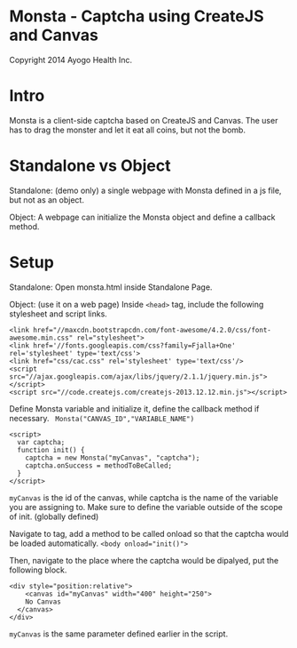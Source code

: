 Monsta - Captcha using CreateJS and Canvas
======
Copyright 2014 Ayogo Health Inc.

Intro
======
Monsta is a client-side captcha based on CreateJS and Canvas. The user has to drag the monster and let it eat all coins, but not the bomb.

Standalone vs Object
======
Standalone: (demo only) a single webpage with Monsta defined in a js file, but not as an object.

Object: A webpage can initialize the Monsta object and define a callback method.

Setup
======
Standalone:
Open monsta.html inside Standalone Page.

Object: (use it on a web page)
Inside ```<head>``` tag, include the following stylesheet and script links.
```
<link href="//maxcdn.bootstrapcdn.com/font-awesome/4.2.0/css/font-awesome.min.css" rel="stylesheet">
<link href='//fonts.googleapis.com/css?family=Fjalla+One' rel='stylesheet' type='text/css'>
<link href="css/cac.css" rel='stylesheet' type='text/css'/>
<script src="//ajax.googleapis.com/ajax/libs/jquery/2.1.1/jquery.min.js"></script>
<script src="//code.createjs.com/createjs-2013.12.12.min.js"></script>
```

Define Monsta variable and initialize it, define the callback method if necessary.
``` Monsta("CANVAS_ID","VARIABLE_NAME")```
```
<script>
  var captcha;
  function init() {
    captcha = new Monsta("myCanvas", "captcha");
    captcha.onSuccess = methodToBeCalled;
  }
</script>
```
```myCanvas``` is the id of the canvas, while captcha is the name of the variable you are assigning to. Make sure to define the variable outside of the scope of init. (globally defined)

Navigate to <body> tag, add a method to be called onload so that the captcha would be loaded automatically.
```<body onload="init()">```

Then, navigate to the place where the captcha would be dipalyed, put the following block.
```
<div style="position:relative">
	<canvas id="myCanvas" width="400" height="250">
    No Canvas
  </canvas>
</div>
```
```myCanvas``` is the same parameter defined earlier in the script.

